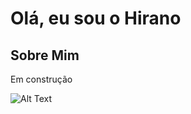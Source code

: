 # Olá, eu sou o Hirano

## Sobre Mim
   Em construção


![Alt Text]([URL_do_seu_gif](https://media2.giphy.com/media/443ti8yFqMtv2h6SDf/source.gif)https://media2.giphy.com/media/443ti8yFqMtv2h6SDf/source.gif)
